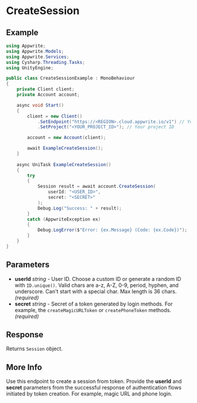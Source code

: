 # CreateSession

## Example

```csharp
using Appwrite;
using Appwrite.Models;
using Appwrite.Services;
using Cysharp.Threading.Tasks;
using UnityEngine;

public class CreateSessionExample : MonoBehaviour
{
    private Client client;
    private Account account;

    async void Start()
    {
        client = new Client()
            .SetEndpoint("https://<REGION>.cloud.appwrite.io/v1") // Your API Endpoint
            .SetProject("<YOUR_PROJECT_ID>"); // Your project ID

        account = new Account(client);

        await ExampleCreateSession();
    }
    
    async UniTask ExampleCreateSession()
    {
        try
        {
            Session result = await account.CreateSession(
                userId: "<USER_ID>",
                secret: "<SECRET>"
            );
            Debug.Log("Success: " + result);
        }
        catch (AppwriteException ex)
        {
            Debug.LogError($"Error: {ex.Message} (Code: {ex.Code})");
        }
    }
}
```

## Parameters

- **userId** *string* - User ID. Choose a custom ID or generate a random ID with `ID.unique()`. Valid chars are a-z, A-Z, 0-9, period, hyphen, and underscore. Can&#039;t start with a special char. Max length is 36 chars. *(required)* 
- **secret** *string* - Secret of a token generated by login methods. For example, the `createMagicURLToken` or `createPhoneToken` methods. *(required)* 

## Response

Returns `Session` object.
## More Info

Use this endpoint to create a session from token. Provide the **userId** and **secret** parameters from the successful response of authentication flows initiated by token creation. For example, magic URL and phone login.
